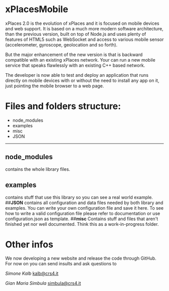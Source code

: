 xPlacesMobile
=============

xPlaces 2.0 is the evolution of xPlaces and it is focused on mobile devices and web support. 
It is based on a much more modern software architecture, than the previous version, built on top of Node.js and uses plenty of features of HTML5 such as WebSocket and access to various mobile sensor (accelerometer, gyroscope, geolocation and so forth).   

But the major enhancement of the new version is that is backward compatible with an existing xPlaces network. 
Your can run a new mobile service that speaks flawlessly with an existing C++ based network.   

The developer is now able to test and deploy an application that runs directly on mobile devices with or without the need to install any app on it, just pointing the mobile browser to a web page. 

# Files and folders structure:

  * node_modules
  * examples
  * misc
  * JSON

***
## __node_modules__ 
contains the whole library files.
## __examples__ 
contains stuff that use this library so you can see a real world example.
##__JSON__ 
contains all configuration and data files needed by both library and examples. 
You can write your own configuration file and save it here. To see how to write a valid 
configuration file please refer to documentation or use configuration.json as template.
##__misc__
Contains stuff and files that aren't finished yet nor well documented. 
Think this as a work-in-progress folder.

# Other infos
We now developing a new website and release the code through GitHub.
For now on you can send insults and ask questions to 

*Simone Kalb*
kalb@crs4.it

*Gian Maria Simbula*
simbula@crs4.it
